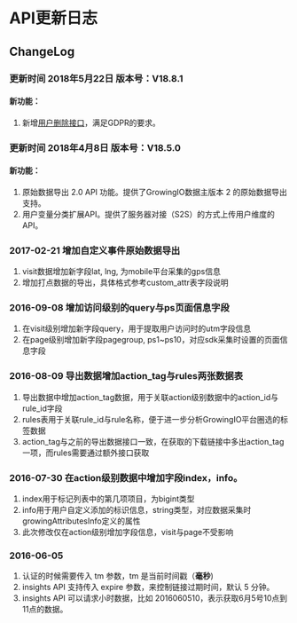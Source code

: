 # API更新日志

## ChangeLog

### 更新时间 2018年5月22日 版本号：V18.8.1
#### **新功能：**
1. 新增[用户删除接口](api/DeleteVisitorAPI.md)，满足GDPR的要求。

### 更新时间 2018年4月8日 版本号：V18.5.0

#### **新功能：**

1. 原始数据导出 2.0  API 功能。提供了GrowingIO数据主版本 2 的原始数据导出支持。
2. 用户变量分类扩展API。提供了服务器对接（S2S）的方式上传用户维度的API。

### 2017-02-21 增加自定义事件原始数据导出

1. visit数据增加新字段lat, lng, 为mobile平台采集的gps信息
2. 增加打点数据的导出，具体格式参考custom\_attr表字段说明

### 2016-09-08 增加访问级别的query与ps页面信息字段

1. 在visit级别增加新字段query，用于提取用户访问时的utm字段信息
2. 在page级别增加新字段pagegroup, ps1~ps10，对应sdk采集时设置的页面信息字段

### 2016-08-09 导出数据增加action\_tag与rules两张数据表

1. 导出数据中增加action\_tag数据，用于关联action级别数据中的action\_id与rule\_id字段
2. rules表用于关联rule\_id与rule名称，便于进一步分析GrowingIO平台圈选的标签数据
3. action\_tag与之前的导出数据接口一致，在获取的下载链接中多出action\_tag一项，而rules需要通过额外接口获取

### 2016-07-30 在action级别数据中增加字段index，info。

1. index用于标记列表中的第几项项目，为bigint类型
2. info用于用户自定义添加的标识信息，string类型，对应数据采集时growingAttributesInfo定义的属性
3. 此次修改仅在action级别增加字段信息，visit与page不受影响

### 2016-06-05

1. 认证的时候需要传入 tm 参数，tm 是当前时间戳（**毫秒**\)
2. insights API 支持传入 expire 参数，来控制链接过期时间，默认 5 分钟。
3. insights API 可以请求小时数据，比如 2016060510，表示获取6月5号10点到11点的数据。

